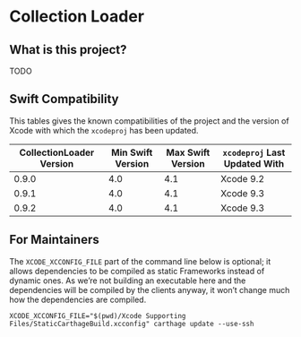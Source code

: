 # Collection Loader

## What is this project?
TODO

## Swift Compatibility

This tables gives the known compatibilities of the project and the version of Xcode with which
the `xcodeproj` has been updated.

| CollectionLoader Version | Min Swift Version | Max Swift Version | `xcodeproj` Last Updated With |
| --- | --- | --- | --- |
| 0.9.0 | 4.0 | 4.1 | Xcode 9.2 |
| 0.9.1 | 4.0 | 4.1 | Xcode 9.3 |
| 0.9.2 | 4.0 | 4.1 | Xcode 9.3 |

## For Maintainers
The `XCODE_XCCONFIG_FILE` part of the command line below is optional; it allows dependencies
to be compiled as static Frameworks instead of dynamic ones. As we’re not building an executable
here and the dependencies will be compiled by the clients anyway, it won’t change much how the
dependencies are compiled.
```
XCODE_XCCONFIG_FILE="$(pwd)/Xcode Supporting Files/StaticCarthageBuild.xcconfig" carthage update --use-ssh
```
